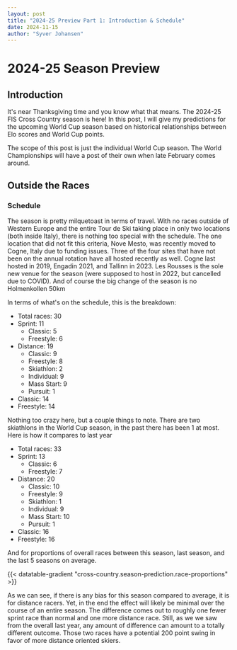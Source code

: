 ```yaml
---
layout: post
title: "2024-25 Preview Part 1: Introduction & Schedule"
date: 2024-11-15
author: "Syver Johansen"
---
```


# 2024-25 Season Preview

## Introduction

It's near Thanksgiving time and you know what that means.  The 2024-25 FIS Cross Country season is here! In this post, I will give my predictions for the upcoming World Cup season based on historical relationships between Elo scores and World Cup points.  

The scope of this post is just the individual World Cup season.  The World Championships will have a post of their own when late February comes around.

## Outside the Races

### Schedule

The season is pretty milquetoast in terms of travel.  With no races outside of Western Europe and the entire Tour de Ski taking place in only two locations (both inside Italy), there is nothing too special with the schedule.  The one location that did not fit this criteria, Nove Mesto, was recently moved to Cogne, Italy due to funding issues.  Three of the four sites that have not been on the annual rotation have all hosted recently as well.  Cogne last hosted in 2019, Engadin 2021, and Tallinn in 2023.  Les Rousses is the sole new venue for the season (were supposed to host in 2022, but cancelled due to COVID).  And of course the big change of the season is no Holmenkollen 50km


In terms of what's on the schedule, this is the breakdown:

* Total races: 30 
* Sprint: 11
	* Classic: 5
	* Freestyle: 6 
* Distance: 19
	* Classic: 9
	* Freestyle: 8
	* Skiathlon: 2
	* Individual: 9
	* Mass Start: 9
	* Pursuit: 1
* Classic: 14
* Freestyle: 14

Nothing too crazy here, but a couple things to note.  There are two skiathlons in the World Cup season, in the past there has been 1 at most.  Here is how it compares to last year

* Total races: 33
* Sprint: 13
    * Classic: 6
    * Freestyle: 7
* Distance: 20
    * Classic: 10
    * Freestyle: 9
    * Skiathlon: 1
    * Individual: 9
    * Mass Start: 10
    * Pursuit: 1
* Classic: 16
* Freestyle: 16

And for proportions of overall races between this season, last season, and the last 5 seasons on average.

{{< datatable-gradient "cross-country.season-prediction.race-proportions" >}}

As we can see, if there is any bias for this season compared to average, it is for distance racers. Yet, in the end the effect will likely be minimal over the course of an entire season.  The difference comes out to roughly one fewer sprint race than normal and one more distance race.  Still, as we we saw from the overall last year, any amount of difference can amount to a totally different outcome. Those two races have a potential 200 point swing in favor of more distance oriented skiers.
